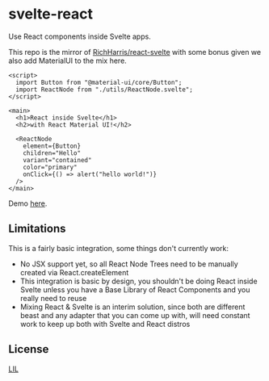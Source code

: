 # svelte-react

Use React components inside Svelte apps.

This repo is the mirror of [RichHarris/react-svelte](https://github.com/Rich-Harris/react-svelte/blob/master/README.md) with some bonus given we also add MaterialUI to the mix here.

```svelte
<script>
  import Button from "@material-ui/core/Button";
  import ReactNode from "./utils/ReactNode.svelte";
</script>

<main>
  <h1>React inside Svelte</h1>
  <h2>with React Material UI!</h2>

  <ReactNode
    element={Button}
    children="Hello"
    variant="contained"
    color="primary"
    onClick={() => alert("hello world!")}
  />
</main>
```

Demo [here](https://svelte-react.surge.sh).


## Limitations

This is a fairly basic integration, some things don't currently work:

- No JSX support yet, so all React Node Trees need to be manually created via React.createElement
- This integration is basic by design, you shouldn't be doing React inside Svelte unless you have a Base Library of React Components and you really need to reuse
- Mixing React & Svelte is an interim solution, since both are different beast and any adapter that you can come up with, will need constant work to keep up both with Svelte and React distros

## License

[LIL](LICENSE)
